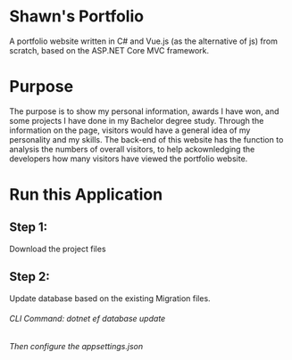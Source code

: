 # Shawn's Portfolio
A portfolio website written in C# and Vue.js (as the alternative of js) from scratch, based on the ASP.NET Core MVC framework.

# Purpose
The purpose is to show my personal information, awards I have won, and some projects I have done in my Bachelor degree study.
Through the information on the page, visitors would have a general idea of my personality and my skills.
The back-end of this website has the function to analysis the numbers of overall visitors, to help ackownledging the developers how many visitors have viewed the portfolio website. 

# Run this Application

## Step 1:
Download the project files

## Step 2:
Update database based on the existing Migration files.

###### CLI Command: dotnet ef database update

###### Then configure the appsettings.json
